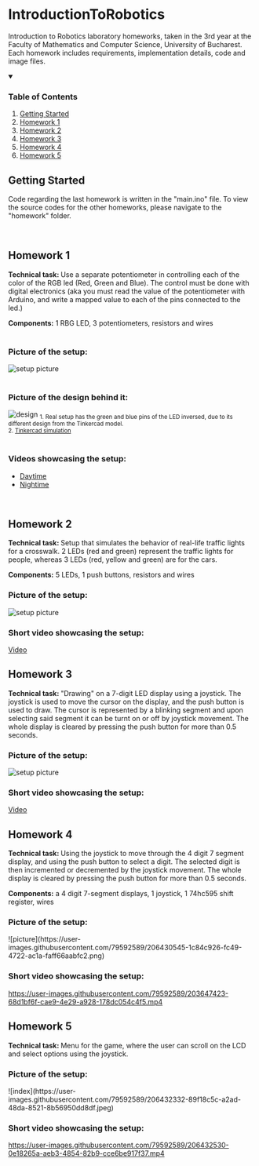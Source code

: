 # IntroductionToRobotics

Introduction to Robotics laboratory homeworks, taken in the 3rd year at the Faculty of Mathematics and Computer Science, University of Bucharest. Each homework includes requirements, implementation details, code and image files.

<!-- TABLE OF CONTENTS -->
<details open>
  <summary><h3>Table of Contents</h3></summary>
  <ol>
    <li><a href="#getting-started">Getting Started</a></li>
    <li><a href="#homework-1">Homework 1</a></li>
    <li><a href="#homework-2">Homework 2</a></li>
    <li><a href="#homework-3">Homework 3</a></li>
    <li><a href="#homework-4">Homework 4</a></li>
    <li><a href="#homework-5">Homework 5</a></li>
  </ol>
</details>

## Getting Started

Code regarding the last homework is written in the "main.ino" file. To view the source codes for the other homeworks, please navigate to the "homework" folder.

<br>

## Homework 1

<b>Technical task: </b> Use a separate potentiometer in controlling each of the
color of the RGB led (Red, Green and Blue). The control must be done
with digital electronics (aka you must read the value of the potentiometer with Arduino, and write a mapped value to each of the pins connected
to the led.)

<b>Components:</b> 1 RBG LED, 3 potentiometers,
resistors and wires
<br><br>

<h3> Picture of the setup: </h3>
<img src="https://drive.google.com/uc?export=view&id=1kQ3rH5mv4lF6WDAjuVzAqp-AwAdwAlaR" alt="setup picture" />
<br><br>
<h3> Picture of the design behind it: </h3>
<img src="https://drive.google.com/uc?export=view&id=1riGbG8wzaon06seESVv3LTx6KJwgI7Cb" alt="design"/>
<sub>1. Real setup has the green and blue pins of the LED inversed, due to its different design from the Tinkercad model. <br>
2. <a href="https://www.tinkercad.com/things/iskBdIcFpQn?sharecode=rFOlXGFIqA9Q1KxTsPaeFc4YmNW5atJbWIF2ZmMmFVI">Tinkercad simulation</a></sub>
<br><br>
<h3> Videos showcasing the setup: </h3>
<ul>
    <li><a href="https://drive.google.com/file/d/1kK_IDuUVnUMwUWfNwKOu2DZBJ50rHQK8/view?usp=sharing">Daytime</a>
    </li>
    <li>
    <a href="https://drive.google.com/file/d/1kEMd9oamkOFXMtUuCpt9NlEhctBrVOUH/view?usp=sharing">Nightime</a>
    </li>
</ul>

<br>

## Homework 2

<b>Technical task: </b> Setup that simulates the behavior of real-life traffic lights for a crosswalk. 2 LEDs (red and green) represent the traffic lights for people, whereas 3 LEDs (red, yellow and green) are for the cars.

<b>Components:</b> 5 LEDs, 1 push buttons, resistors and wires

<h3> Picture of the setup: </h3>
<img src="https://drive.google.com/uc?export=view&id=1q-50skNGcgDhvHY4rlQmZJzDv3XvLUIs" alt="setup picture" />

<br>

<h3> Short video showcasing the setup: </h3>
<a href="https://drive.google.com/file/d/1prVPlxDzc1HlFhmHoC4C1chddjBHiGcd/view?usp=sharing">Video</a>

<br>

## Homework 3

<b>Technical task: </b> "Drawing" on a 7-digit LED display using a joystick. The joystick is used to move the cursor on the display, and the push button is used to draw. The cursor is represented by a blinking segment and upon selecting said segment it can be turnt on or off by joystick movement. The whole display is cleared by pressing the push button for more than 0.5 seconds.

<h3>Picture of the setup: </h3>
<img src="https://drive.google.com/uc?export=view&id=1vpdlEugEEhexd5KGP4MRiqesWY2ZpBPp" alt="setup picture" />
<br>

<h3>Short video showcasing the setup: </h3>
<a href= "https://drive.google.com/file/d/1vnB6PrdBQqzXwLHaoxE45b_ltmIOdHG1/view?usp=share_link">Video</a>
<br>

## Homework 4

<b>Technical task: </b> Using the joystick to move through the 4 digit 7 segment display, and using the push button to select a digit. The selected digit is then incremented or decremented by the joystick movement. The whole display is cleared by pressing the push button for more than 0.5 seconds.

<b>Components:</b> a 4 digit 7-segment displays, 1 joystick, 1 74hc595 shift register, wires

<h3>Picture of the setup: </h3>
![picture](https://user-images.githubusercontent.com/79592589/206430545-1c84c926-fc49-4722-ac1a-faff66aabfc2.png)

<h3>Short video showcasing the setup: </h3>

https://user-images.githubusercontent.com/79592589/203647423-68d1bf6f-cae9-4e29-a928-178dc054c4f5.mp4

## Homework 5

<b>Technical task: </b> Menu for the game, where the user can scroll on the LCD and select options using the joystick.

<h3>Picture of the setup: </h3>
![index](https://user-images.githubusercontent.com/79592589/206432332-89f18c5c-a2ad-48da-8521-8b56950dd8df.jpeg)


<h3>Short video showcasing the setup: </h3>


https://user-images.githubusercontent.com/79592589/206432530-0e18265a-aeb3-4854-82b9-cce6be917f37.mp4



